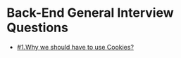 # Back-End General Interview Questions

- [#1.Why we should have to use Cookies?](https://github.com/BekCodingAddict/Back-End/blob/master/Interview-Questions/General/Questions/Why-we-use-cookies.md)
